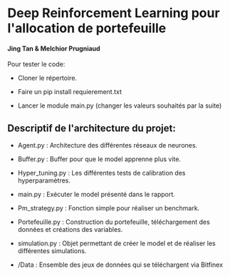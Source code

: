 # Deep Reinforcement Learning pour l'allocation de portefeuille
#### Jing Tan & Melchior Prugniaud

Pour tester le code: 

* Cloner le répertoire.

* Faire un pip install requierement.txt

* Lancer le module main.py (changer les valeurs souhaités par la suite)

## Descriptif de l'architecture du projet:

- Agent.py : Architecture des différentes réseaux de neurones.

- Buffer.py : Buffer pour que le model apprenne plus vite.

- Hyper_tuning.py : Les différentes tests de calibration des hyperparamètres.

- main.py : Exécuter le model présenté dans le rapport.

- Pm_strategy.py : Fonction simple pour réaliser un benchmark.

- Portefeuille.py : Construction du portefeuille, téléchargement des données et créations des variables.

- simulation.py : Objet permettant de créer le model et de réaliser les différentes simulations.

- /Data  : Ensemble des jeux de données qui se téléchargent via Bitfinex
